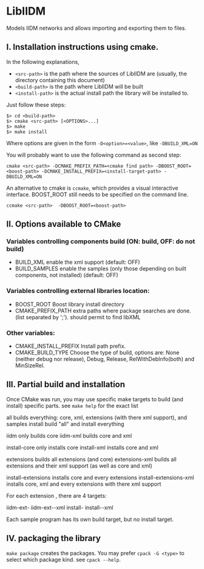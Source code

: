 # LibIIDM
Models IIDM networks and allows importing and exporting them to files.

## I. Installation instructions using cmake.
In the following explanations,
* `<src-path>` is the path where the sources of LibIIDM are (usually, the directory containing this document)
* `<build-path>` is the path where LibIIDM will be built
* `<install-path>` is the actual install path the library will be installed to.

Just follow these steps:
```
$> cd <build-path>
$> cmake <src-path> [<OPTIONS>...]
$> make
$> make install
```

Where options are given in the form `-D<option>=<value>`, like `-DBUILD_XML=ON`

You will probably want to use the following command as second step:
```
cmake <src-path> -DCMAKE_PREFIX_PATH=<cmake find path> -DBOOST_ROOT=<boost-path> -DCMAKE_INSTALL_PREFIX=<install-target-path> -DBUILD_XML=ON
```

An alternative to cmake is `ccmake`, which provides a visual interactive interface. BOOST_ROOT still needs to be specified on the command line.
```
ccmake <src-path>  -DBOOST_ROOT=<boost-path>
```

## II. Options available to CMake
### Variables controlling components build (ON: build, OFF: do not build)
* BUILD_XML             enable the xml support (default: OFF)
* BUILD_SAMPLES         enable the samples (only those depending on built components, not installed) (default: OFF)

### Variables controlling external libraries location:
* BOOST_ROOT            Boost library install directory
* CMAKE_PREFIX_PATH     extra paths where package searches are done. (list separated by ';'). should permit to find libXML

### Other variables:
* CMAKE_INSTALL_PREFIX  Install path prefix.
* CMAKE_BUILD_TYPE      Choose the type of build, options are: None (neither debug nor release), Debug, Release, RelWithDebInfo(both) and MinSizeRel.

## III. Partial build and installation
Once CMake was run, you may use specific make targets to build (and install) specific parts.
see `make help` for the exact list

  all                     builds everything: core, xml, extensions (with there xml support), and samples
  install                 build "all" and install everything

  iidm                    only builds core
  iidm-xml                builds core and xml

  install-core            only installs core
  install-xml             installs core and xml

  extensions              builds all extensions (and core)
  extensions-xml              builds all extensions and their xml support (as well as core and xml)

  install-extensions      installs core and every extensions
  install-extensions-xml  installs core, xml and every extensions with there xml support

For each extension <E>, there are 4 targets:

  iidm-ext-<E>
  iidm-ext-<E>-xml
  install-<E>
  install-<E>-xml

Each sample program has its own build target, but no install target.

## IV. packaging the library
`make package` creates the packages.
You may prefer `cpack -G <type>` to select which package kind. see `cpack --help`.
